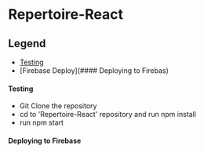 # Repertoire-React
## Legend
- [Testing](####Testing)
- [Firebase Deploy](#### Deploying to Firebas)

#### Testing
- Git Clone the repository
- cd to 'Repertoire-React' repository and run npm install
- run npm start

#### Deploying to Firebase

